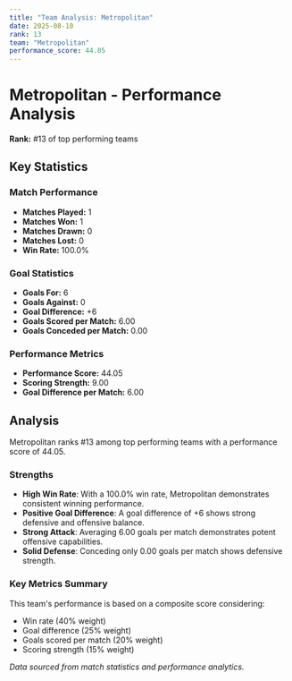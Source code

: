 ```yaml
---
title: "Team Analysis: Metropolitan"
date: 2025-08-10
rank: 13
team: "Metropolitan"
performance_score: 44.05
---
```


# Metropolitan - Performance Analysis

**Rank:** #13 of top performing teams

## Key Statistics

### Match Performance
- **Matches Played:** 1
- **Matches Won:** 1
- **Matches Drawn:** 0
- **Matches Lost:** 0
- **Win Rate:** 100.0%

### Goal Statistics
- **Goals For:** 6
- **Goals Against:** 0
- **Goal Difference:** +6
- **Goals Scored per Match:** 6.00
- **Goals Conceded per Match:** 0.00

### Performance Metrics
- **Performance Score:** 44.05
- **Scoring Strength:** 9.00
- **Goal Difference per Match:** 6.00

## Analysis

Metropolitan ranks #13 among top performing teams with a performance score of 44.05.

### Strengths
- **High Win Rate**: With a 100.0% win rate, Metropolitan demonstrates consistent winning performance.
- **Positive Goal Difference**: A goal difference of +6 shows strong defensive and offensive balance.
- **Strong Attack**: Averaging 6.00 goals per match demonstrates potent offensive capabilities.
- **Solid Defense**: Conceding only 0.00 goals per match shows defensive strength.

### Key Metrics Summary

This team's performance is based on a composite score considering:
- Win rate (40% weight)
- Goal difference (25% weight) 
- Goals scored per match (20% weight)
- Scoring strength (15% weight)

*Data sourced from match statistics and performance analytics.*
